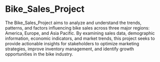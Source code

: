 # Bike_Sales_Project
The Bike_Sales_Project aims to analyze and understand the trends, patterns, and factors influencing bike sales across three major regions: America, Europe, and Asia Pacific. By examining sales data, demographic information, economic indicators, and market trends, this project seeks to provide actionable insights for stakeholders to optimize marketing strategies, improve inventory management, and identify growth opportunities in the bike industry.
